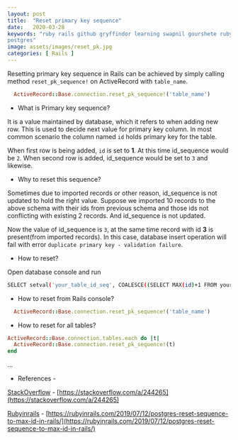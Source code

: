 ```yaml
---
layout: post
title:  "Reset primary key sequence"
date:   2020-03-28
keywords: "ruby rails github gryffindor learning swapnil gourshete ruby on rails database primary_key reset sequence
postgres"
image: assets/images/reset_pk.jpg
categories: [ Rails ]
---
```


Resetting primary key sequence in Rails can be achieved by simply calling method `reset_pk_sequence!` on ActiveRecord with 
`table_name`.

```ruby
  ActiveRecord::Base.connection.reset_pk_sequence!('table_name')
```


- What is Primary key sequence?

It is a value maintained by database, which it refers to when adding new row. This is used to decide next value for primary key column. In 
most common scenario the column named `id` holds primary key for the table. 

When first row is being added, `id` is set to **1**. At this time id_sequence would be `2`. When second row is added, id_sequence would be
set to `3` and likewise.

- Why to reset this sequence?

Sometimes due to imported records or other reason, id_sequence is not updated to hold the right value. Suppose we imported 10 records 
to the above schema with their ids from previous schema and those ids not conflicting with existing 2 records. And id_sequence is not
updated.

Now the value of id_sequence is `3`, at the same time record with id **3** is present(from imported records). In this case, 
database insert operation will fail with error `duplicate primary key - validation failure`.

- How to reset?

Open database console and run 

```bash
SELECT setval('your_table_id_seq', COALESCE((SELECT MAX(id)+1 FROM your_table), 1), false);
```

- How to reset from Rails console?

```ruby
  ActiveRecord::Base.connection.reset_pk_sequence!('table_name')
```

- How to reset for all tables?

```ruby
ActiveRecord::Base.connection.tables.each do |t|
  ActiveRecord::Base.connection.reset_pk_sequence!(t)
end
```

...

* References - 

[StackOverflow](https://stackoverflow.com/a/244265) - [https://stackoverflow.com/a/244265](https://stackoverflow.com/a/244265)

[Rubyinrails](https://rubyinrails.com/2019/07/12/postgres-reset-sequence-to-max-id-in-rails/) - [https://rubyinrails.com/2019/07/12/postgres-reset-sequence-to-max-id-in-rails/](https://rubyinrails.com/2019/07/12/postgres-reset-sequence-to-max-id-in-rails/)
